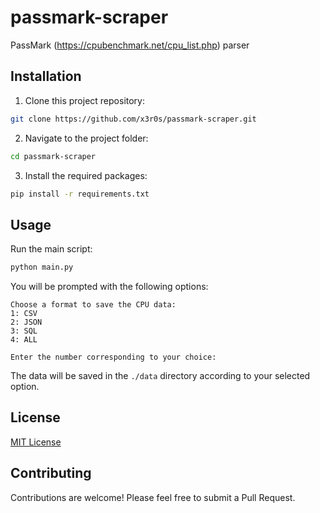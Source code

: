 # passmark-scraper

PassMark (<https://cpubenchmark.net/cpu_list.php>) parser

## Installation

1. Clone this project repository:

  ```bash
  git clone https://github.com/x3r0s/passmark-scraper.git
  ```

2. Navigate to the project folder:

  ```bash
  cd passmark-scraper
  ```

3. Install the required packages:
  
  ```bash
  pip install -r requirements.txt
  ```

## Usage

Run the main script:

```bash
python main.py
```

You will be prompted with the following options:

```plaintext
Choose a format to save the CPU data:
1: CSV
2: JSON
3: SQL
4: ALL

Enter the number corresponding to your choice:
```

The data will be saved in the `./data` directory according to your selected option.

## License

[MIT License](LICENSE)

## Contributing

Contributions are welcome! Please feel free to submit a Pull Request.
